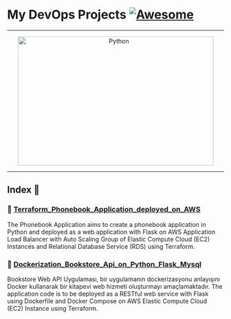 My DevOps Projects  [![Awesome](https://cdn.rawgit.com/sindresorhus/awesome/d7305f38d29fed78fa85652e3a63e154dd8e8829/media/badge.svg)](https://github.com/sindresorhus/awesome)
===============
<hr>

<p align="center">
    <img alt="Python" src="https://cdn.worldvectorlogo.com/logos/devops-2.svg" height="300" width="455">
</p>
<hr>

## Index 📜

### 🔖 [Terraform_Phonebook_Application_deployed_on_AWS](https://github.com/medipnegiz/DevOps_Projects/tree/main/Terraform_Phonebook_Application_deployed_on_AWS)
The Phonebook Application aims to create a phonebook application in Python and deployed as a web application with Flask on AWS Application Load Balancer with Auto Scaling Group of Elastic Compute Cloud (EC2) Instances and Relational Database Service (RDS) using Terraform.

### 🔖 [Dockerization_Bookstore_Api_on_Python_Flask_Mysql](https://github.com/medipnegiz/DevOps_Projects/tree/main/Dockerization_Bookstore_Api_on_Python_Flask_Mysql)
Bookstore Web API Uygulaması, bir uygulamanın dockerizasyonu anlayışını Docker kullanarak bir kitapevi web hizmeti oluşturmayı amaçlamaktadır. The application code is to be deployed as a RESTful web service with Flask using Dockerfile and Docker Compose on AWS Elastic Compute Cloud (EC2) Instance using Terraform.
